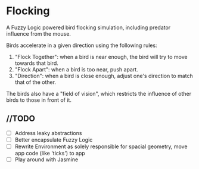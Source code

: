 Flocking
========

A Fuzzy Logic powered bird flocking simulation, including predator influence from the mouse.

Birds accelerate in a given direction using the following rules:

1. "Flock Together": when a bird is near enough, the bird will try to move towards that bird.
2. "Flock Apart": when a bird is too near, push apart.
3. "Direction": when a bird is close enough, adjust one's direction to match that of the other.

The birds also have a "field of vision", which restricts the influence of other birds to those in front of it.

//TODO
------

- [ ] Address leaky abstractions
- [ ] Better encapsulate Fuzzy Logic
- [ ] Rewrite Environment as solely responsible for spacial geometry, move app code (like 'ticks') to app 
- [ ] Play around with Jasmine
